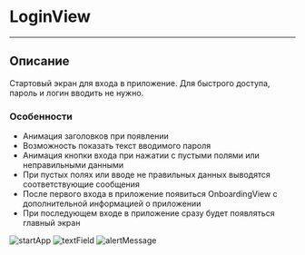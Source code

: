 # LoginView

____

## Описание

Стартовый экран для входа в приложение. Для быстрого доступа, пароль и логин вводить не нужно.

### Особенности

+ Анимация заголовков при появлении
+ Возможность показать текст вводимого пароля
+ Анимация кнопки входа при нажатии с пустыми полями или неправильными данными
+ При пустых полях или вводе не правильных данных выводятся соответствующие сообщения
+ После первого входа в приложение появиться OnboardingView с дополнительной информацией о приложении
+ При последующем входе в приложение сразу будет появляться главный экран

![startApp](https://media.giphy.com/media/1gGnE9USm6bOxN7mx8/giphy.gif) ![textField](https://media.giphy.com/media/LlaPE17i4GdSMDtSeX/giphy.gif) ![alertMessage](https://media.giphy.com/media/cZDCVJgKIOxB2maXYG/giphy.gif)
